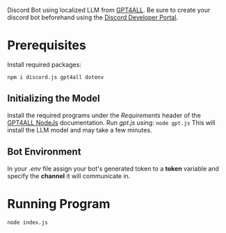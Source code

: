 Discord Bot using localized LLM from [GPT4ALL](https://gpt4all.io/index.html). Be sure to create your discord bot beforehand using the [Discord Developer Portal](https://discord.com/developers/applications). 
# Prerequisites
Install required packages:
```
npm i discord.js gpt4all dotenv
```
## Initializing the Model
Install the required programs under the _Requirements_ header of the [GPT4ALL NodeJs](https://docs.gpt4all.io/gpt4all_typescript.html#embedding-alpha) documentation.
Run _gpt.js_ using: 
``
node gpt.js
``
This will install the LLM model and may take a few minutes.

## Bot Environment
In your _.env_ file assign your bot's generated token to a **token** variable and specify the **channel** it will communicate in. 

# Running Program
``
node index.js
``
